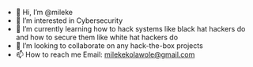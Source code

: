 - 👋 Hi, I’m @mileke
- 👀 I’m interested in Cybersecurity
- 🌱 I’m currently learning how to hack systems like black hat hackers do and how to secure them like white hat hackers do
- 💞️ I’m looking to collaborate on any hack-the-box projects
- 📫 How to reach me Email: milekekolawole@gmail.com

<!---
mileke/mileke is a ✨ special ✨ repository because its `README.md` (this file) appears on your GitHub profile.
You can click the Preview link to take a look at your changes.
--->
